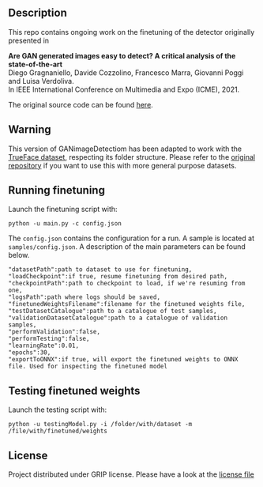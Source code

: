 ## Description
This repo contains ongoing work on the finetuning of the detector originally presented in 

**Are GAN generated images easy to detect? A critical analysis of the state-of-the-art**  
Diego Gragnaniello, Davide Cozzolino, Francesco Marra, Giovanni Poggi and Luisa Verdoliva.
<br />In IEEE International Conference on Multimedia and Expo (ICME), 2021.

The original source code can be found [here](https://github.com/grip-unina/GANimageDetection).

## Warning
This version of GANimageDetectiom  has been adapted to work with the [TrueFace dataset](https://mmlab.disi.unitn.it/resources/published-datasets#h.4bwcjdyr0h5i), respecting its folder structure. Please refer to the [original repository](https://github.com/grip-unina/GANimageDetection) if you want to use this with more general purpose datasets.

## Running finetuning
Launch the finetuning script with:

    python -u main.py -c config.json

The `config.json` contains the configuration for a run. A sample is located at `samples/config.json`. A description of the main parameters can be found below.

    "datasetPath":path to dataset to use for finetuning,
    "loadCheckpoint":if true, resume finetuning from desired path,
    "checkpointPath":path to checkpoint to load, if we're resuming from one,
    "logsPath":path where logs should be saved,
    "finetunedWeightsFilename":filename for the finetuned weights file,
    "testDatasetCatalogue":path to a catalogue of test samples,
    "validationDatasetCatalogue":path to a catalogue of validation samples,
    "performValidation":false,
    "performTesting":false,
    "learningRate":0.01,
    "epochs":30,
    "exportToONNX":if true, will export the finetuned weights to ONNX file. Used for inspecting the finetuned model


## Testing finetuned weights
Launch the testing script with:

    python -u testingModel.py -i /folder/with/dataset -m /file/with/finetuned/weights 

## License
Project distributed under GRIP license. Please have a look at the [license file](LICENSE.md)